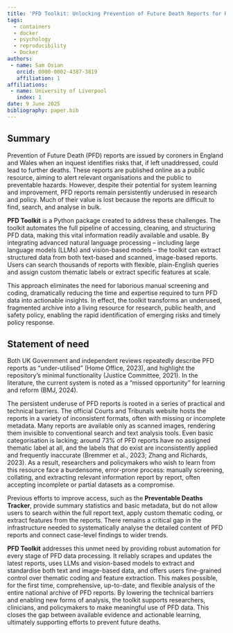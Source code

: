 ```yaml
---
title: 'PFD Toolkit: Unlocking Prevention of Future Death Reports for Research'
tags:
  - containers
  - docker
  - psychology
  - reproducibility
  - Docker
authors:
 - name: Sam Osian
   orcid: 0000-0002-4387-3819
   affiliation: 1
affiliations:
 - name: University of Liverpool
   index: 1
date: 9 June 2025
bibliography: paper.bib
---
```



## Summary

Prevention of Future Death (PFD) reports are issued by coroners in England and Wales when an inquest identifies risks that, if left unaddressed, could lead to further deaths. These reports are published online as a public resource, aiming to alert relevant organisations and the public to preventable hazards. However, despite their potential for system learning and improvement, PFD reports remain persistently underused in research and policy. Much of their value is lost because the reports are difficult to find, search, and analyse in bulk. 

**PFD Toolkit** is a Python package created to address these challenges. The toolkit automates the full pipeline of accessing, cleaning, and structuring PFD data, making this vital information readily available and usable. By integrating advanced natural language processing – including large language models (LLMs) and vision-based models – the toolkit can extract structured data from both text-based and scanned, image-based reports. Users can search thousands of reports with flexible, plain-English queries and assign custom thematic labels or extract specific features at scale.

This approach eliminates the need for laborious manual screening and coding, dramatically reducing the time and expertise required to turn PFD data into actionable insights. In effect, the toolkit transforms an underused, fragmented archive into a living resource for research, public health, and safety policy, enabling the rapid identification of emerging risks and timely policy response.

## Statement of need

Both UK Government and independent reviews repeatedly describe PFD reports as “under-utilised” (Home Office, 2023), and highlight the repository’s minimal functionality (Justice Committee, 2021). In the literature, the current system is noted as a “missed opportunity” for learning and reform (BMJ, 2024).

The persistent underuse of PFD reports is rooted in a series of practical and technical barriers. The official Courts and Tribunals website hosts the reports in a variety of inconsistent formats, often with missing or incomplete metadata. Many reports are available only as scanned images, rendering them invisible to conventional search and text analysis tools. Even basic categorisation is lacking; around 73% of PFD reports have no assigned thematic label at all, and the labels that do exist are inconsistently applied and frequently inaccurate (Bremmer et al., 2023; Zhang and Richards, 2023). As a result, researchers and policymakers who wish to learn from this resource face a burdensome, error-prone process: manually screening, collating, and extracting relevant information report by report, often accepting incomplete or partial datasets as a compromise.

Previous efforts to improve access, such as the **Preventable Deaths Tracker**, provide summary statistics and basic metadata, but do not allow users to search within the full report text, apply custom thematic coding, or extract features from the reports. There remains a critical gap in the infrastructure needed to systematically analyse the detailed content of PFD reports and connect case-level findings to wider trends.

**PFD Toolkit** addresses this unmet need by providing robust automation for every stage of PFD data processing. It reliably scrapes and updates the latest reports, uses LLMs and vision-based models to extract and standardise both text and image-based data, and offers users fine-grained control over thematic coding and feature extraction. This makes possible, for the first time, comprehensive, up-to-date, and flexible analysis of the entire national archive of PFD reports. By lowering the technical barriers and enabling new forms of analysis, the toolkit supports researchers, clinicians, and policymakers to make meaningful use of PFD data. This closes the gap between available evidence and actionable learning, ultimately supporting efforts to prevent future deaths.




<!-- # Summary

The Experiment Factory [@vanessa_sochat_2017_1059119] is Open Source software that makes it easy to generate reproducible behavioral experiments. It offers a browsable, and tested [library](https://expfactory.github.io/experiments/) of experiments, games, and surveys, support for multiple kinds of databases, and [robust documentation](https://expfactory.github.io/expfactory/) for the provided tools. A user interested in deploying a behavioral assessment can simply select a grouping of paradigms from the web interface, and build a container to serve them.

![img/portal.png](img/portal.png)


# Challenges with Behavioral Research

The reproducibility crisis [@Ram2013-km, @Stodden2010-cu, @noauthor_2015-ig, @noauthor_undated-sn, @Baker_undated-bx, @Open_Science_Collaboration2015-hb] has been well met by many efforts [@Belmann2015-eb, @Moreews2015-dy, @Boettiger2014-cz, @Santana-Perez2015-wo, @Wandell2015-yt] across scientific disciplines to capture dependencies required for a scientific analysis. Behavioral research is especially challenging, historically due to the need to bring a study participant into the lab, and currently due to needing to develop and validate a well-tested set of paradigms. A common format for these paradigms is a web-based format that can be done on a computer with an internet connection, without one if all resources are provided locally. However, while many great tools exist for creating the web-based paradigms [@De_Leeuw2015-zw, @McDonnell2012-ns], still lacking is assurance that the generated paradigms will be reproducible. Specifically, the following challenges remain:

 - **Dependencies** such as software, experiment static files, and runtime variables must be captured for reproduciblity.
 - Individual experiments and the library must be **version controlled.**
 - Each experiment could benefit from being maintianed and tested in an **Open Source** fashion. This means that those knowledgable about the paradigm can easily collaborate on code, and others can file issues and ask questions.
 - Tools must allow for **flexibility** to allow different libraries (e.g., JavaScript).
 - The final product should be **easy to deploy** exactly as the creator intended.

The early version of the Experiment Factory [@Sochat2016-pu] did a good job to develop somewhat modular paradigms, and offered a small set of Python tools to generate local, static batteries from a single repository. Unfortunately, it was severely limited in its ability to scale, and provide reproducible deployments via linux containers [@Merkel2014-da]. The experiments were required to conform to specific set of software, the lack of containerization meant that installation was challenging and error prone, and importantly, it did not meet the complete set of goals outlined above. While the `expfactory-docker` [@noauthor_undated-pi, @Sochat2016-pu] image offered a means to deploy experiments to Amazon Mechanical Turk, it required substantial setup and was primarily developed to meet the specific needs of one lab.

![img/expfactory.png](img/expfactory.png)

# Experiment Container Generation
The software outlined here, "expfactory," shares little with the original implementation beyond the name. Specifically, it allows for encapsulation of all dependencies and static files required for behavioral experimentation, and flexibility to the user for configuration of the deployment. For usage of a pre-existing experiment container, the user simply needs to run the Docker image. For generation of a new, custom container the generation workflow is typically the following:
 
 - **Selection** The user browses a [library](https://expfactory.github.io/experiments/) of available experiments, surveys, and games. A preview is available directly in the browser, and data saved to the local machine for inspection. The preview reflects exactly what will be installed into the container.
 - **Generation** The user selects one or more paradigms to add to the container, and clicks "Generate." The user runs the command shown in the browser on his or her local machine to produce the custom recipe for the container, called a Dockerfile.
 - **Building** The user builds the container (and optionally adds the Dockerfile to version control or automated building on Docker Hub) and uses it in production. The same container is then available for others that want to reproduce the experiment.

At runtime, the user is then able to select deployment customization such as database (MySQL, PostgreSQL, sqlite3, or default of filesystem), and a study identifier.


# Experiment Container Usage
Once a container is generated and it's unique identifier and image layers served in a registry like Docker Hub, it can be cited in a paper with confidence that others can run and reproduce the work simply by using it.

More information on experiment development and contribution to the expfactory tools, containers, or library is provided at the Experiment Factory  <a href="https://expfactory.github.io/expfactory/" target="_blank">official documentation</a>. This is an Open Source project, and so <a href="https://www.github.com/expfactory/expfactory/issues" target="_blank">feedback and contributions</a> are encouraged and welcome.

# References -->
